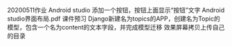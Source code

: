 20200511作业
Android studio 添加一个按钮，按钮上面显示“按钮”文字
Android studio界面布局.pdf 课件预习
Django新建名为topics的APP，创建名为Topic的模型，包含一个名为content的文本字段，并完成模型迁移
效果屏幕拷贝上传自己的目录
